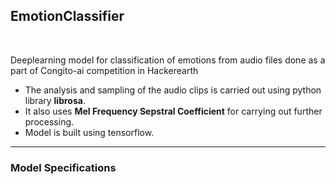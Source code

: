 ## EmotionClassifier
<br>

Deeplearning model for classification of emotions from audio files done as a part of Congito-ai competition in Hackerearth
 * The analysis and sampling of the audio clips is carried out using python library **librosa**.
 * It also uses **Mel Frequency Sepstral Coefficient** for carrying out further processing.
 * Model is built using tensorflow.
 
 <hr>
 
 ### Model Specifications
